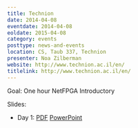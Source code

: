 ```yaml
---
title: Technion
date: 2014-04-08
eventdate: 2014-04-08
eoldate: 2015-04-08
category: events
posttype: news-and-events
location: CS, Taub 337, Technion
presenter: Noa Zilberman
website: http://www.technion.ac.il/en/
titlelink: http://www.technion.ac.il/en/
---
```


Goal: One hour NetFPGA Introductory

Slides:
- Day 1: [PDF](http://www.cl.cam.ac.uk/~nz247/talks/netfpga-short-talk-2014_Technion.pdf) [PowerPoint](http://www.cl.cam.ac.uk/~nz247/talks/netfpga-short-talk-2014_Technion.pptx)
